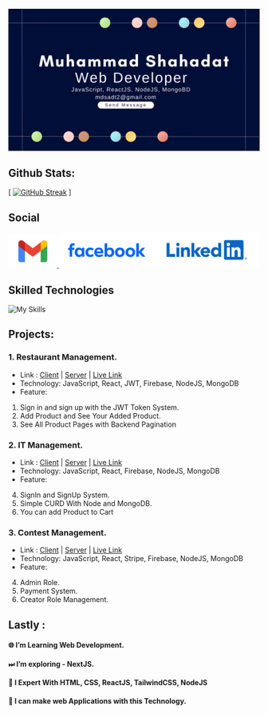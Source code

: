 
![Banner!](./Image/Muhammad%20Shahadat.jpg "Bnner")



## Github Stats:
[<a>
[![GitHub Streak](https://github-readme-streak-stats.herokuapp.com?user=mdshahadat12&theme=whatsapp-dark2&border_radius=10.5&date_format=n%2Fj%5B%2FY%5D&border=BC0000)](https://git.io/streak-stats)
</a>]


## Social


[<p ><a href="mailto:mdsadt2@gmail.com" target="_blank">
  <img src="./Image/Gmail-Logo.wine.svg" height="65" alt="gmail logo" />
</a><img height="70" src="./Image/Facebook].svg">](https://www.facebook.com/Mdshahadat20)[<img height="70" src="./Image/LinkedIn-Logo.wine.svg">](https://www.linkedin.com/in/mdshahadat20)</p>

## Skilled Technologies
![My Skills](https://skillicons.dev/icons?i=javascript,react,nodejs,express,mongo,tailwind,materialui,firebase,github,vscode,figma,nextjs&theme=light) <br>


## Projects:
### 1. Restaurant Management.
- Link : <a href="https://github.com/mdshahadat12/Royal-Food-Project-Client">Client</a> | <a href="https://github.com/mdshahadat12/Royal-Food-Project-Server">Server</a> | <a href="https://royal-food-assignment.netlify.app/">Live Link</a>
- Technology: JavaScript, React, JWT, Firebase, NodeJS, MongoDB
- Feature:
1. Sign in and sign up with the JWT Token System.
2. Add Product and See Your Added Product.
3. See All Product Pages with Backend Pagination

### 2. IT Management.
- Link : <a href="https://github.com/mdshahadat12/Hunter-IT-Project-Client">Client</a> | <a href="https://github.com/mdshahadat12/Hunter-IT-Project-Server">Server</a> | <a href="https://hunter-it.netlify.app/">Live Link</a>
- Technology: JavaScript, React, Firebase, NodeJS, MongoDB
- Feature:
4. SignIn and SignUp System.
5. Simple CURD With Node and MongoDB.
6. You can add Product to Cart
### 3. Contest Management.
- Link : <a href="https://github.com/mdshahadat12/Talent-Hunt-Project-Client">Client</a> | <a href="https://github.com/mdshahadat12/Talent-Hunt-Project-Server">Server</a> | <a href="https://talent-hunt-project.netlify.app">Live Link</a>
- Technology: JavaScript, React, Stripe, Firebase, NodeJS, MongoDB
- Feature:
4. Admin Role.
5. Payment System.
6. Creator Role Management.


## Lastly :
#### 🌐 I’m Learning Web Development. 
#### ⏭ I’m exploring - NextJS. 
#### 🌴 I Expert With HTML, CSS, ReactJS, TailwindCSS, NodeJS 
#### 🤔 I can make web Applications with this Technology. 

